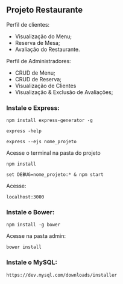 ## Projeto Restaurante

Perfil de clientes:

- Visualização do Menu;
- Reserva de Mesa;
- Avaliação do Restaurante.

Perfil de Administradores:

- CRUD de Menu;
- CRUD de Reserva;
- Visualização de Clientes
- Visualização & Exclusão de Avaliações;

### Instale o Express:

	npm install express-generator -g

	express -help

	express --ejs nome_projeto

Acesse o terminal na pasta do projeto

	npm install

	set DEBUG=nome_projeto:* & npm start

Acesse:

	localhost:3000

### Instale o Bower:

	npm install -g bower

Acesse na pasta admin: 

	bower install

### Instale o MySQL:

	https://dev.mysql.com/downloads/installer
